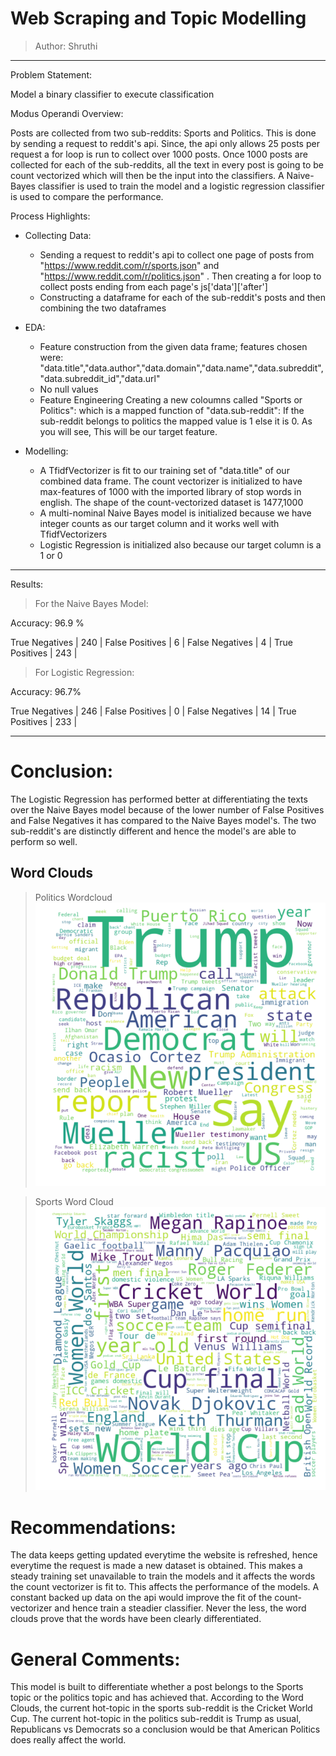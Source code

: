 # Web Scraping and Topic Modelling
> Author: Shruthi
- - - - - - - - - - - - - - - - - - - - - - - - - - - - - - - - - - - - - - - - - - - - - - - - - - - - - - - - - - - - - - - - - - - - - -

Problem Statement: 

Model a binary classifier to execute classification

Modus Operandi Overview:

Posts are collected from two sub-reddits: Sports and Politics. This is done by sending a request to reddit's api. Since, the api only allows 25 posts per request a for loop is run to collect over 1000 posts. Once 1000 posts are collected for each of the sub-reddits, all the text in every post is going to be count vectorized which will then be the input into the classifiers. A Naive-Bayes classifier is used to train the model and a logistic regression classifier is used to compare the performance.

Process Highlights:

* Collecting Data:
  * Sending a request to reddit's api to collect one page of posts from "https://www.reddit.com/r/sports.json" 
    and "https://www.reddit.com/r/politics.json" . Then creating a for loop to collect posts ending from each page's js['data']['after']
  * Constructing a dataframe for each of the sub-reddit's posts and then combining the two dataframes

* EDA:
  * Feature construction from the given data frame; 
    features chosen were: "data.title","data.author","data.domain","data.name","data.subreddit","data.subreddit_id","data.url"
  * No null values
  * Feature Engineering
    Creating a new coloumns called "Sports or Politics": which is a mapped function of "data.sub-reddit": If the sub-reddit belongs to 
    politics the mapped value is 1 else it is 0.
    As you will see, This will be our target feature.
  
 * Modelling:
   * A TfidfVectorizer is fit to our training set of "data.title" of our combined data frame. The count vectorizer is initialized to          have max-features of 1000 with the imported library of stop words in english.
     The shape of the count-vectorized dataset is 1477,1000
   *  A multi-nominal Naive Bayes model is initialized because we have integer counts as our target column and it works well with
      TfidfVectorizers
   * Logistic Regression is initialized also because our target column is a 1 or 0
   
  - - - - - - - - - - - - - - - - - - - - - - - - - - - - - - - - - - - - - - - - - - - - - - - - - - - - - - - - - - - - - - - - - - -
   Results:
  
  > For the Naive Bayes Model:
  
  Accuracy: 96.9 %
  
  True Negatives  | 240  | 
  False Positives | 6    |
  False Negatives | 4    |
  True Positives  | 243  |
 
   > For Logistic Regression:
   
   Accuracy: 96.7%
   
   True Negatives   | 246 |
   False Positives  | 0   |
   False Negatives  | 14  |
   True Positives   | 233 |
   
   -------------------------------------------------------------------------------------------------------------------------------------
   
   # Conclusion:
   
   The Logistic Regression has performed better at differentiating the texts over the Naive Bayes model because of the lower number of 
   False Positives and False Negatives it has compared to the Naive Bayes model's. The two sub-reddit's are distinctly different 
   and hence the model's are able to perform so well.
   
   ## Word Clouds
   
   > Politics Wordcloud
   ![picture alt](https://github.com/shruthis-work/Topic-Modelling/blob/master/Politics_wordcloud.png "Politics Wordcloud")
   
   > Sports Word Cloud
   ![picture alt](https://github.com/shruthis-work/Topic-Modelling/blob/master/Sports_wordcloud.png "Sports Wordcloud")
   
   # Recommendations:
   
   The data keeps getting updated everytime the website is refreshed, hence everytime the request is made a new dataset is obtained.        This makes a steady training set unavailable to train the models and it affects the words the count vectorizer is fit to. This          affects the performance of the models. A constant backed up data on the api would improve the fit of the count-vectorizer and hence      train a steadier classifier. Never the less, the word clouds prove that the words have been clearly differentiated.
   
   # General Comments:
   This model is built to differentiate whether a post belongs to the Sports topic or the politics topic and has achieved that.
   According to the Word Clouds, the current hot-topic in the sports sub-reddit is the Cricket World Cup. The current hot-topic in the      politics sub-reddit is Trump as usual, Republicans vs Democrats so a conclusion would be that American Politics does really affect      the world.
